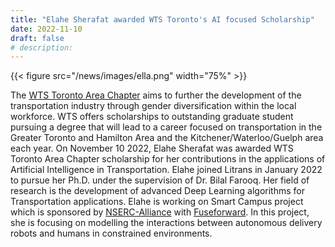 ```yaml
---
title: "Elahe Sherafat awarded WTS Toronto's AI focused Scholarship"
date: 2022-11-10
draft: false
# description:
---
```

{{< figure src="/news/images/ella.png" width="75%" >}}

<!--more-->

The [WTS Toronto Area Chapter](https://www.wtsinternational.org/chapters/toronto) aims to further the development of the transportation industry through gender diversification within the local workforce. WTS offers scholarships to outstanding graduate student pursuing a degree that will lead to a career focused on transportation in the Greater Toronto and Hamilton Area and the Kitchener/Waterloo/Guelph area each year. On November 10 2022, Elahe Sherafat was awarded WTS Toronto Area Chapter scholarship for her contributions in the applications of Artificial Intelligence in Transportation. Elahe joined Litrans in January 2022 to pursue her Ph.D. under the supervision of Dr. Bilal Farooq. Her field of research is the development of advanced Deep Learning algorithms for Transportation applications. Elahe is working on Smart Campus project which is sponsored by [NSERC-Alliance](https://www.nserc-crsng.gc.ca/innovate-innover/alliance-alliance/index_eng.asp) with [Fuseforward](https://fuseforward.com/). In this project, she is focusing on modelling the interactions between autonomous delivery robots and humans in constrained environments.
